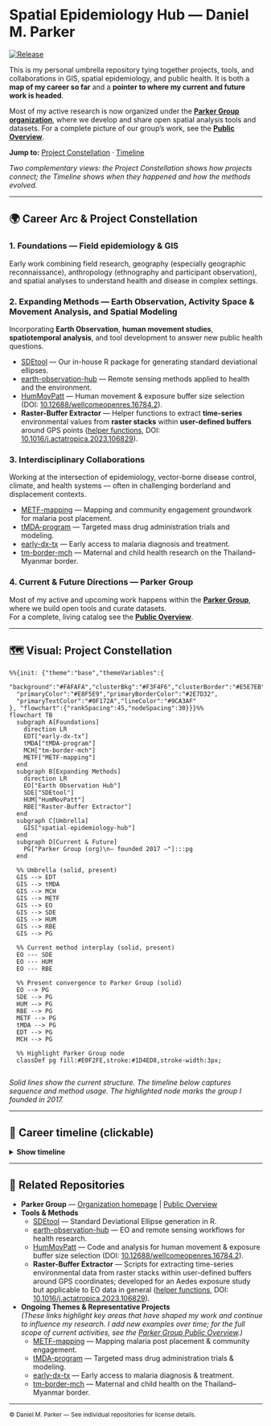# Spatial Epidemiology Hub — Daniel M. Parker

[![Release](https://img.shields.io/github/v/release/DMParker1/spatial-epidemiology-hub)](https://github.com/DMParker1/spatial-epidemiology-hub/releases)

This is my personal umbrella repository tying together projects, tools, and collaborations in GIS, spatial epidemiology, and public health. It is both a **map of my career so far** and a **pointer to where my current and future work is headed**.

Most of my active research is now organized under the [**Parker Group organization**](https://github.com/parker-group), where we develop and share open spatial analysis tools and datasets. For a complete picture of our group’s work, see the [**Public Overview**](https://github.com/parker-group/public-overview).


**Jump to:** [Project Constellation](#constellation) · [Timeline](#timeline)

*Two complementary views: the Project Constellation shows how projects connect; the Timeline shows when they happened and how the methods evolved.*

---

## 🌍 Career Arc & Project Constellation

### 1. **Foundations** — Field epidemiology & GIS
Early work combining field research, geography (especially geographic reconnaissance), anthropology (ethnography and participant observation), and spatial analyses to understand health and disease in complex settings.

### 2. **Expanding Methods** — Earth Observation, Activity Space & Movement Analysis, and Spatial Modeling
Incorporating **Earth Observation**, **human movement studies**, **spatiotemporal analysis**, and tool development to answer new public health questions.

- [SDEtool](https://github.com/parker-group/SDEtool) — Our in-house R package for generating standard deviational ellipses.  
- [earth-observation-hub](https://github.com/DMParker1/earth-observation-hub) — Remote sensing methods applied to health and the environment.  
- [HumMovPatt](https://github.com/SaiTheinThanTun/HumMovPatt) — Human movement & exposure buffer size selection (DOI: [10.12688/wellcomeopenres.16784.2](https://doi.org/10.12688/wellcomeopenres.16784.2)).  
- **Raster-Buffer Extractor** — Helper functions to extract **time-series** environmental values from **raster stacks** within **user-defined buffers** around GPS points ([helper functions](https://github.com/CatalinaMedina/aedes-serology/tree/main/helper-functions), DOI: [10.1016/j.actatropica.2023.106829](https://doi.org/10.1016/j.actatropica.2023.106829)).

### 3. **Interdisciplinary Collaborations**
Working at the intersection of epidemiology, vector-borne disease control, climate, and health systems — often in challenging borderland and displacement contexts.

- [METF-mapping](https://github.com/DMParker1/METF-mapping) — Mapping and community engagement groundwork for malaria post placement.  
- [tMDA-program](https://github.com/DMParker1/tmda-program) — Targeted mass drug administration trials and modeling.  
- [early-dx-tx](https://github.com/DMParker1/early-dx-tx) — Early access to malaria diagnosis and treatment.  
- [tm-border-mch](https://github.com/DMParker1/tm-border-mch) — Maternal and child health research on the Thailand–Myanmar border.

### 4. **Current & Future Directions** — Parker Group
Most of my active and upcoming work happens within the **[Parker Group](https://github.com/parker-group)**, where we build open tools and curate datasets.  
For a complete, living catalog see the **[Public Overview](https://github.com/parker-group/public-overview)**.

---
<a id="constellation"></a>
## 🗺 Visual: Project Constellation

```mermaid
%%{init: {"theme":"base","themeVariables":{
  "background":"#FAFAFA","clusterBkg":"#F3F4F6","clusterBorder":"#E5E7EB",
  "primaryColor":"#E8F5E9","primaryBorderColor":"#2E7D32",
  "primaryTextColor":"#0F172A","lineColor":"#9CA3AF"
}, "flowchart":{"rankSpacing":45,"nodeSpacing":30}}}%%
flowchart TB
  subgraph A[Foundations]
    direction LR
    EDT["early-dx-tx"]
    tMDA["tMDA-program"]
    MCH["tm-border-mch"]
    METF["METF-mapping"]
  end
  subgraph B[Expanding Methods]
    direction LR
    EO["Earth Observation Hub"]
    SDE["SDEtool"]
    HUM["HumMovPatt"]
    RBE["Raster-Buffer Extractor"]
  end
  subgraph C[Umbrella]
    GIS["spatial-epidemiology-hub"]
  end
  subgraph D[Current & Future]
    PG["Parker Group (org)\n— founded 2017 —"]:::pg
  end

  %% Umbrella (solid, present)
  GIS --> EDT
  GIS --> tMDA
  GIS --> MCH
  GIS --> METF
  GIS --> EO
  GIS --> SDE
  GIS --> HUM
  GIS --> RBE
  GIS --> PG

  %% Current method interplay (solid, present)
  EO --- SDE
  EO --- HUM
  EO --- RBE

  %% Present convergence to Parker Group (solid)
  EO --> PG
  SDE --> PG
  HUM --> PG
  RBE --> PG
  METF --> PG
  tMDA --> PG
  EDT --> PG
  MCH --> PG

  %% Highlight Parker Group node
  classDef pg fill:#E0F2FE,stroke:#1D4ED8,stroke-width:3px;


```

*Solid lines show the current structure. The timeline below captures sequence and method usage. The highlighted node marks the group I founded in 2017.*

---
<a id="timeline"></a>
## 📜 Career timeline (clickable)
<details>
<summary><b>Show timeline</b></summary>

- **1980–2009 — Early years:** Love of maps → GIS & disease mapping *(University of Washington, Seattle)*.  
- **2009–2014 — Penn State:** Spatial methods with [Stephen Matthews](https://sociology.la.psu.edu/people/stephen-a-matthews/); dissertation on malaria & demography along the Thailand–Myanmar border.  
- **Pre-METF — Early Dx/TX:** Long-running SMRU strategy; evidence base for later work → repo: [early-dx-tx](https://github.com/DMParker1/early-dx-tx).  
- **2013–2017 — tMDA trials:** MDA for *P. falciparum*; informed METF → repo: [tmda-program](https://github.com/DMParker1/tmda-program).  
- **2013–2017 — METF-mapping (postdoc at SMRU/MORU):** Built GIS for posts, logistics, analyses → repo: [METF-mapping](https://github.com/DMParker1/METF-mapping).  
- **2015–2017 — MCH analyses:** SMRU MCH predates METF; your role after METF start; leveraged METF GIS → repo: [tm-border-mch](https://github.com/DMParker1/tm-border-mch).  
- **2016+ — EO collaborations:** LOWMRU / Paul Newton; EO used in METF & MCH → hub: [earth-observation-hub](https://github.com/DMParker1/earth-observation-hub).  
- **2018+ — Methods focus:** [SDEtool](https://github.com/parker-group/SDEtool) · [HumMovPatt](https://github.com/SaiTheinThanTun/HumMovPatt) · [Raster-Buffer Extractor](https://github.com/CatalinaMedina/aedes-serology/tree/main/helper-functions).  
- **2017+ — UC Irvine:** Founded [Parker Group](https://github.com/parker-group) — open methods & datasets.
</details>


<!--
## 🧪 Methods ↔ Projects matrix (present links)

| Methods → Projects | METF | MCH | tMDA | EDT |
|---|:--:|:--:|:--:|:--:|
| **Earth Observation (EO)** | ✔️ | ✔️ |  |  |
| **SDEtool (SDE)** |  | ✔️ |  |  |
| **HumMovPatt** |  |  |  |  |
| **Raster-Buffer Extractor** |  |  |  |  |

> “EDT” = early-dx-tx.
-->

---
## 🔗 Related Repositories

- **Parker Group** — [Organization homepage](https://github.com/parker-group) | [Public Overview](https://github.com/parker-group/public-overview)  
- **Tools & Methods**  
  - [SDEtool](https://github.com/parker-group/SDEtool) — Standard Deviational Ellipse generation in R.  
  - [earth-observation-hub](https://github.com/DMParker1/earth-observation-hub) — EO and remote sensing workflows for health research.  
  - [HumMovPatt](https://github.com/SaiTheinThanTun/HumMovPatt) — Code and analysis for human movement & exposure buffer size selection (DOI: [10.12688/wellcomeopenres.16784.2](https://doi.org/10.12688/wellcomeopenres.16784.2)).  
  - **Raster-Buffer Extractor** — Scripts for extracting time-series environmental data from raster stacks within user-defined buffers around GPS coordinates; developed for an Aedes exposure study but applicable to EO data in general ([helper functions](https://github.com/CatalinaMedina/aedes-serology/tree/main/helper-functions), DOI: [10.1016/j.actatropica.2023.106829](https://doi.org/10.1016/j.actatropica.2023.106829)).  
- **Ongoing Themes & Representative Projects**  
  *(These links highlight key areas that have shaped my work and continue to influence my research. I add new examples over time; for the full scope of current activities, see the [Parker Group Public Overview](https://github.com/parker-group/public-overview).)*  
  - [METF-mapping](https://github.com/DMParker1/METF-mapping) — Mapping malaria post placement & community engagement.  
  - [tMDA-program](https://github.com/DMParker1/tmda-program) — Targeted mass drug administration trials & modeling.  
  - [early-dx-tx](https://github.com/DMParker1/early-dx-tx) — Early access to malaria diagnosis & treatment.  
  - [tm-border-mch](https://github.com/DMParker1/tm-border-mch) — Maternal and child health on the Thailand–Myanmar border.

---

<sub>© Daniel M. Parker — See individual repositories for license details.</sub>
